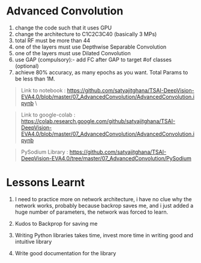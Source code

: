 # Advanced Convolution

1. change the code such that it uses GPU
2. change the architecture to C1C2C3C40 (basically 3 MPs)
3. total RF must be more than 44
4. one of the layers must use Depthwise Separable Convolution
5. one of the layers must use Dilated Convolution
6. use GAP (compulsory):- add FC after GAP to target #of classes (optional)
7. achieve 80% accuracy, as many epochs as you want. Total Params to be less than 1M. 

> Link to notebook : https://github.com/satyajitghana/TSAI-DeepVision-EVA4.0/blob/master/07_AdvancedConvolution/AdvancedConvolution.ipynb \

> Link to google-colab   : https://colab.research.google.com/github/satyajitghana/TSAI-DeepVision-EVA4.0/blob/master/07_AdvancedConvolution/AdvancedConvolution.ipynb

> PySodium Library : https://github.com/satyajitghana/TSAI-DeepVision-EVA4.0/tree/master/07_AdvancedConvolution/PySodium

# Lessons Learnt

1. I need to practice more on network architecture, i have no clue why the network works, probably because backrop saves me, and i just added a huge number of parameters, the network was forced to learn.

2. Kudos to Backprop for saving me

3. Writing Python libraries takes time, invest more time in writing good and intuitive library

4. Write good documentation for the library
